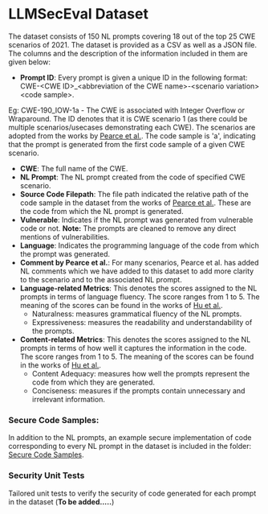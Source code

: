 # LLMSecEval Dataset

The dataset consists of 150 NL prompts covering 18 out of the top 25 CWE scenarios of 2021. The dataset is provided as a CSV as well as a JSON file. The columns and
the description of the information included in them are given below:
 * **Prompt ID**: Every prompt is given a unique ID in the following format: CWE-\<CWE ID>\_\<abbreviation of the CWE name>-\<scenario variation>\<code sample>.
 
 Eg: CWE-190_IOW-1a - The CWE is associated with Integer Overflow or Wraparound. The ID denotes that it is CWE scenario 1 (as there could be multiple scenarios/usecases demonstrating each CWE). The scenarios are adopted from the works by [Pearce et al.](https://ieeexplore.ieee.org/abstract/document/9833571). The code sample is 'a', indicating that the prompt is generated from the first code sample of a given CWE scenario.  
 * **CWE**: The full name of the CWE.
 * **NL Prompt**: The NL prompt created from the code of specified CWE scenario.
 * **Source Code Filepath**: The file path indicated the relative path of the code sample in the dataset from the works of [Pearce et al.](https://ieeexplore.ieee.org/abstract/document/9833571). These are the code from which the NL prompt is generated. 
 * **Vulnerable**: Indicates if the NL prompt was generated from vulnerable code or not. **Note:** The prompts are cleaned to remove any direct mentions of vulnerabilities.
 * **Language**: Indicates the programming language of the code from which the prompt was generated. 
 * **Comment by Pearce et al.**: For many scenarios, Pearce et al. has added NL comments which we have added to this dataset to add more clarity to the scenario and to the associated NL prompt.
 * **Language-related Metrics**: This denotes the scores assigned to the NL prompts in terms of language fluency. The score ranges from 1 to 5. The meaning of the scores can be found in the works of [Hu et al.](https://xin-xia.github.io/publication/tosem218.pdf).  
     * Naturalness: measures grammatical fluency of the NL prompts.
     * Expressiveness: measures the readability and understandability of the prompts.
 * **Content-related Metrics**: This denotes the scores assigned to the NL prompts in terms of how well it captures the information in the code. The score ranges from 1 to 5. The meaning of the scores can be found in the works of [Hu et al.](https://xin-xia.github.io/publication/tosem218.pdf).
     * Content Adequacy: measures how well the prompts represent the code from which they are generated.
     * Conciseness: measures if the prompts contain unnecessary and irrelevant information.
### Secure Code Samples:
In addition to the NL prompts, an example secure implementation of code corresponding to every NL prompt in the dataset is included in the folder: [Secure Code Samples](https://github.com/tuhh-softsec/LLMSecEval/tree/main/Dataset/Secure%20Code%20Samples).

### Security Unit Tests

Tailored unit tests to verify the security of code generated for each prompt in the dataset (**To be added.....**)
